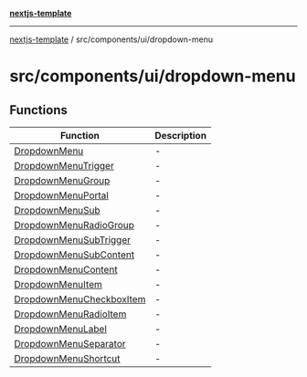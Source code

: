 [**nextjs-template**](../../../../README.md)

---

[nextjs-template](../../../../README.md) / src/components/ui/dropdown-menu

# src/components/ui/dropdown-menu

## Functions

| Function                                                          | Description |
| ----------------------------------------------------------------- | ----------- |
| [DropdownMenu](functions/DropdownMenu.md)                         | -           |
| [DropdownMenuTrigger](functions/DropdownMenuTrigger.md)           | -           |
| [DropdownMenuGroup](functions/DropdownMenuGroup.md)               | -           |
| [DropdownMenuPortal](functions/DropdownMenuPortal.md)             | -           |
| [DropdownMenuSub](functions/DropdownMenuSub.md)                   | -           |
| [DropdownMenuRadioGroup](functions/DropdownMenuRadioGroup.md)     | -           |
| [DropdownMenuSubTrigger](functions/DropdownMenuSubTrigger.md)     | -           |
| [DropdownMenuSubContent](functions/DropdownMenuSubContent.md)     | -           |
| [DropdownMenuContent](functions/DropdownMenuContent.md)           | -           |
| [DropdownMenuItem](functions/DropdownMenuItem.md)                 | -           |
| [DropdownMenuCheckboxItem](functions/DropdownMenuCheckboxItem.md) | -           |
| [DropdownMenuRadioItem](functions/DropdownMenuRadioItem.md)       | -           |
| [DropdownMenuLabel](functions/DropdownMenuLabel.md)               | -           |
| [DropdownMenuSeparator](functions/DropdownMenuSeparator.md)       | -           |
| [DropdownMenuShortcut](functions/DropdownMenuShortcut.md)         | -           |
